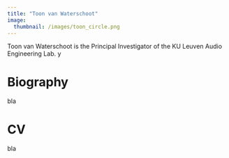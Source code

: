 ```yaml
---
title: "Toon van Waterschoot"
image: 
  thumbnail: /images/toon_circle.png
---
```


Toon van Waterschoot is the Principal Investigator of the KU Leuven Audio Engineering Lab. y

# Biography

bla

# CV

bla
